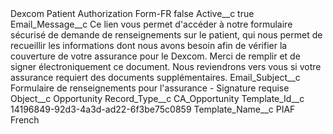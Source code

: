 <?xml version="1.0" encoding="UTF-8"?>
<CustomMetadata xmlns="http://soap.sforce.com/2006/04/metadata" xmlns:xsi="http://www.w3.org/2001/XMLSchema-instance" xmlns:xsd="http://www.w3.org/2001/XMLSchema">
    <label>Dexcom Patient Authorization Form-FR</label>
    <protected>false</protected>
    <values>
        <field>Active__c</field>
        <value xsi:type="xsd:boolean">true</value>
    </values>
    <values>
        <field>Email_Message__c</field>
        <value xsi:type="xsd:string">Ce lien vous permet d&apos;accéder à notre formulaire sécurisé de demande de renseignements sur le patient, qui nous permet de recueillir les informations dont nous avons besoin afin de vérifier la couverture de votre assurance pour le Dexcom. Merci de remplir et de signer électroniquement ce document. Nous reviendrons vers vous si votre assurance requiert des documents supplémentaires.</value>
    </values>
    <values>
        <field>Email_Subject__c</field>
        <value xsi:type="xsd:string">Formulaire de renseignements pour l&apos;assurance - Signature requise</value>
    </values>
    <values>
        <field>Object__c</field>
        <value xsi:type="xsd:string">Opportunity</value>
    </values>
    <values>
        <field>Record_Type__c</field>
        <value xsi:type="xsd:string">CA_Opportunity</value>
    </values>
    <values>
        <field>Template_Id__c</field>
        <value xsi:type="xsd:string">14196849-92d3-4a3d-ad22-6f3be75c0859</value>
    </values>
    <values>
        <field>Template_Name__c</field>
        <value xsi:type="xsd:string">PIAF French</value>
    </values>
</CustomMetadata>

